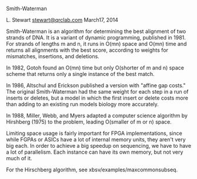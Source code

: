 Smith-Waterman

L. Stewart <stewart@qrclab.com>
March17, 2014

Smith-Waterman is an algorithm for determining the best alignment of
two strands of DNA.  It is a variant of dynamic programming, published
in 1981.  For strands of lengths m and n, it runs in O(mn) space and
O(mn) time and returns all alignments with the best score, according
to weights for mismatches, insertions, and deletions.

In 1982, Gotoh found an O(mn) time but only O(shorter of m and n)
space scheme that returns only a single instance of the best match.

In 1986, Altschul and Erickson published a version with "affine gap
costs."  The original Smith-Waterman had the same weight for each step
in a run of inserts or deletes, but a model in which the first insert
or delete costs more than adding to an existing run models biology
more accurately.

In 1988, Miller, Webb, and Myers adapted a computer science algorithm
by Hirshberg (1975) to the problem, leading O(smaller of m or n)
space.

Limiting space usage is fairly important for FPGA implementations,
since while FGPAs or ASICs have a lot of internal memory units, they
aren't very big each.  In order to achieve a big speedup on
sequencing, we have to have a lot of parallelism.  Each instance can
have its own memory, but not very much of it.

For the Hirschberg algorithm, see xbsv/examples/maxcommonsubseq.
